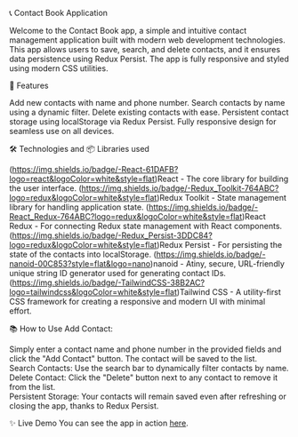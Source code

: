 📞 Contact Book Application

Welcome to the Contact Book app, a simple and intuitive contact management
application built with modern web development technologies. This app allows
users to save, search, and delete contacts, and it ensures data persistence
using Redux Persist. The app is fully responsive and styled using modern CSS
utilities.

🚀 Features

Add new contacts with name and phone number. Search contacts by name using a
dynamic filter. Delete existing contacts with ease. Persistent contact storage
using localStorage via Redux Persist. Fully responsive design for seamless use
on all devices.

🛠️ Technologies and 📦 Libraries used

(https://img.shields.io/badge/-React-61DAFB?logo=react&logoColor=white&style=flat)React -
The core library for building the user interface.
(https://img.shields.io/badge/-Redux_Toolkit-764ABC?logo=redux&logoColor=white&style=flat)Redux
Toolkit - State management library for handling application state.
(https://img.shields.io/badge/-React_Redux-764ABC?logo=redux&logoColor=white&style=flat)React
Redux - For connecting Redux state management with React components.
(https://img.shields.io/badge/-Redux_Persist-3DDC84?logo=redux&logoColor=white&style=flat)Redux
Persist - For persisting the state of the contacts into localStorage.
(https://img.shields.io/badge/-nanoid-00C853?style=flat&logo=nano)nanoid -
Atiny, secure, URL-friendly unique string ID generator used for generating
contact IDs.
(https://img.shields.io/badge/-TailwindCSS-38B2AC?logo=tailwindcss&logoColor=white&style=flat)Tailwind
CSS - A utility-first CSS framework for creating a responsive and modern UI with
minimal effort.

📚 How to Use Add Contact:

Simply enter a contact name and phone number in the provided fields and click
the "Add Contact" button. The contact will be saved to the list.  
Search Contacts: Use the search bar to dynamically filter contacts by name.  
Delete Contact: Click the "Delete" button next to any contact to remove it from
the list.  
Persistent Storage: Your contacts will remain saved even after refreshing or
closing the app, thanks to Redux Persist.

✨ Live Demo You can see the app in action
<a href="https://andratodor.github.io/goit-react-hw-06-phonebook/">here</a>.
